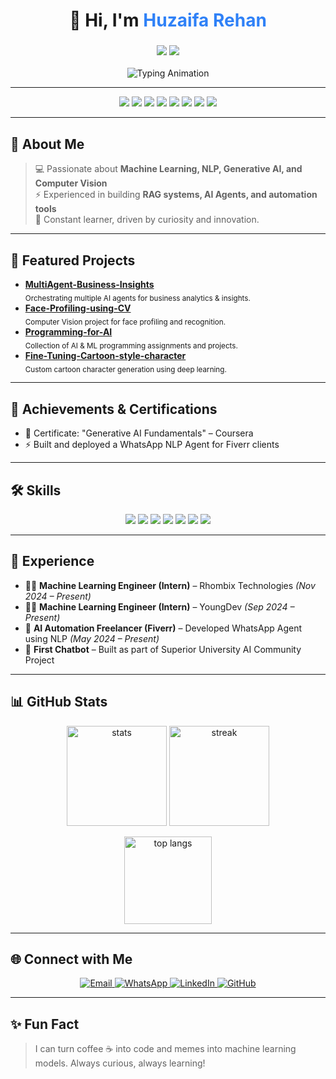 <h1 align="center">👋 Hi, I'm <span style="color:#2F81F7;">Huzaifa Rehan</span></h1>
<h3 align="center">
  <img src="https://img.shields.io/badge/AI%20Enthusiast-2F81F7?style=flat-square"/>
  <img src="https://img.shields.io/badge/Machine%20Learning%20Engineer-2F81F7?style=flat-square"/>
</h3>
<p align="center">
  <img src="https://readme-typing-svg.herokuapp.com?font=Fira+Code&size=22&pause=1000&color=2F81F7&center=true&vCenter=true&width=600&lines=Artificial+Intelligence+Student;Machine+Learning+Engineer;Generative+AI+%7C+NLP+%7C+RAG+Systems;Python+Developer+%7C+Data+Analyst" alt="Typing Animation" />
</p>

---

<div align="center">
  <a href="#-about-me"><img src="https://img.shields.io/badge/About%20Me-2F81F7?style=for-the-badge" /></a>
  <a href="#-featured-projects"><img src="https://img.shields.io/badge/Featured%20Projects-00C853?style=for-the-badge" /></a>
  <a href="#-achievements--certifications"><img src="https://img.shields.io/badge/Achievements%20&%20Certifications-FFD600?style=for-the-badge" /></a>
  <a href="#️-skills"><img src="https://img.shields.io/badge/Skills-0288D1?style=for-the-badge" /></a>
  <a href="#-experience"><img src="https://img.shields.io/badge/Experience-FF6F00?style=for-the-badge" /></a>
  <a href="#-github-stats"><img src="https://img.shields.io/badge/GitHub%20Stats-B71C1C?style=for-the-badge" /></a>
  <a href="#-connect-with-me"><img src="https://img.shields.io/badge/Connect%20with%20Me-0A66C2?style=for-the-badge" /></a>
  <a href="#-fun-fact"><img src="https://img.shields.io/badge/Fun%20Fact-8E24AA?style=for-the-badge" /></a>
</div>

---

## 🚀 About Me
> 💻 Passionate about **Machine Learning, NLP, Generative AI, and Computer Vision**  
> ⚡ Experienced in building **RAG systems, AI Agents, and automation tools**  
> 🌱 Constant learner, driven by curiosity and innovation.

---

## 🌟 Featured Projects

<ul>
  <li>
    <a href="https://github.com/huzaifa1rehan/MultiAgent-Business-Insights"><strong>MultiAgent-Business-Insights</strong></a>
    <br><sub>Orchestrating multiple AI agents for business analytics & insights.</sub>
  </li>
  <li>
    <a href="https://github.com/huzaifa1rehan/Face-Profiling-using-CV"><strong>Face-Profiling-using-CV</strong></a>
    <br><sub>Computer Vision project for face profiling and recognition.</sub>
  </li>
  <li>
    <a href="https://github.com/huzaifa1rehan/Programming-for-AI"><strong>Programming-for-AI</strong></a>
    <br><sub>Collection of AI & ML programming assignments and projects.</sub>
  </li>
  <li>
    <a href="https://github.com/huzaifa1rehan/Fine-Tuning-Cartoon-style-character"><strong>Fine-Tuning-Cartoon-style-character</strong></a>
    <br><sub>Custom cartoon character generation using deep learning.</sub>
  </li>
</ul>

---

## 🏅 Achievements & Certifications

- 📜 Certificate: "Generative AI Fundamentals" – Coursera
- ⚡ Built and deployed a WhatsApp NLP Agent for Fiverr clients

---

## 🛠️ Skills

<p align="center">
  <img src="https://img.shields.io/badge/Python-★★★★★-blue?style=for-the-badge&logo=python" />
  <img src="https://img.shields.io/badge/Machine%20Learning-★★★★☆-green?style=for-the-badge&logo=scikitlearn" />
  <img src="https://img.shields.io/badge/Data%20Analysis-★★★★☆-orange?style=for-the-badge&logo=pandas" />
  <img src="https://img.shields.io/badge/Computer%20Vision-★★★★☆-red?style=for-the-badge&logo=opencv" />
  <img src="https://img.shields.io/badge/Generative%20AI-★★★★☆-purple?style=for-the-badge&logo=openai" />
  <img src="https://img.shields.io/badge/NLP-★★★★☆-yellow?style=for-the-badge&logo=google" />
  <img src="https://img.shields.io/badge/RAG%20Systems-★★★★☆-pink?style=for-the-badge&logo=langchain" />
</p>

---

## 💼 Experience

- 🧑‍💻 <b>Machine Learning Engineer (Intern)</b> – Rhombix Technologies *(Nov 2024 – Present)*  
- 🧑‍💻 <b>Machine Learning Engineer (Intern)</b> – YoungDev *(Sep 2024 – Present)*  
- 🤖 <b>AI Automation Freelancer (Fiverr)</b> – Developed WhatsApp Agent using NLP *(May 2024 – Present)*  
- 💬 <b>First Chatbot</b> – Built as part of Superior University AI Community Project  

---

## 📊 GitHub Stats

<p align="center">
  <img src="https://github-readme-stats.vercel.app/api?username=huzaifa1rehan&show_icons=true&theme=radical" alt="stats" height="160" />
  <img src="https://github-readme-streak-stats.herokuapp.com/?user=huzaifa1rehan&theme=radical" alt="streak" height="160" />
</p>

<p align="center">
  <img src="https://github-readme-stats.vercel.app/api/top-langs/?username=huzaifa1rehan&layout=compact&theme=radical" alt="top langs" height="140" />
</p>

---

## 🌐 Connect with Me

<p align="center">
  <a href="mailto:rehanhuzaifa96@gmail.com" target="_blank">
    <img src="https://img.shields.io/badge/Email-D14836?style=for-the-badge&logo=gmail&logoColor=white" alt="Email"/>
  </a>
  <a href="https://wa.me/923063337601" target="_blank">
    <img src="https://img.shields.io/badge/WhatsApp-25D366?style=for-the-badge&logo=whatsapp&logoColor=white" alt="WhatsApp"/>
  </a>
  <a href="https://www.linkedin.com/in/huzaifa-rehan-14b719297/" target="_blank">
    <img src="https://img.shields.io/badge/LinkedIn-0A66C2?style=for-the-badge&logo=linkedin&logoColor=white" alt="LinkedIn"/>
  </a>
  <a href="https://github.com/huzaifa1rehan" target="_blank">
    <img src="https://img.shields.io/badge/GitHub-181717?style=for-the-badge&logo=github&logoColor=white" alt="GitHub"/>
  </a>
</p>

---

## ✨ Fun Fact

> I can turn coffee ☕ into code and memes into machine learning models. Always curious, always learning!
